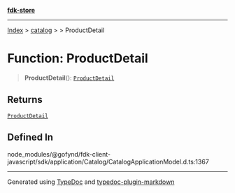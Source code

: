 [**fdk-store**](../../../README.md)
***

[Index](../../../API.md) > [catalog](../../README.md) > [<internal>](../README.md) > ProductDetail

# Function: ProductDetail

> **ProductDetail**(): [`ProductDetail`](../type-aliases/type-alias.ProductDetail.md)

## Returns

[`ProductDetail`](../type-aliases/type-alias.ProductDetail.md)

## Defined In

node\_modules/@gofynd/fdk-client-javascript/sdk/application/Catalog/CatalogApplicationModel.d.ts:1367

***
Generated using [TypeDoc](https://typedoc.org/) and [typedoc-plugin-markdown](https://www.npmjs.com/package/typedoc-plugin-markdown)
